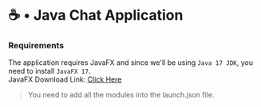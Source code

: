 # ☕ • Java Chat Application
### Requirements
The application requires JavaFX and since we'll be using `Java 17 JDK`, you need to install `JavaFX 17`.<br>
JavaFX Download Link: <a href="https://gluonhq.com/products/javafx/">Click Here</a>
> You need to add all the modules into the launch.json file.